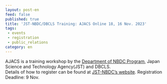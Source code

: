 ```yaml
---
layout: post-en
feed: false
published: true
title: 'JST-NBDC/DBCLS Training: AJACS Online 18, 16 Nov. 2023'
tags:
 - events
 - registration
 - public_relations
category: en
---
```

AJACS is a training workshop by the [Department of NBDC Program](https://biosciencedbc.jp/en/), Japan Science and Technology Agency(JST) and DBCLS.
<br />
Details of how to register can be found at [JST-NBDC’s website](https://biosciencedbc.jp/event/ajacs/ajacs99.html). Registration Deadline: 9 Nov.
